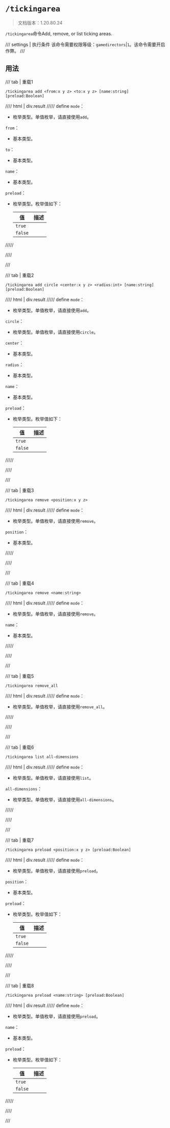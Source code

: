 # `/tickingarea`

> 文档版本：1.20.80.24

`/tickingarea`命令Add, remove, or list ticking areas.

/// settings | 执行条件
该命令需要权限等级：`gamedirectors`|`1`。该命令需要开启作弊。
///

## 用法

/// tab | 重载1
```mcfunction
/tickingarea add <from:x y z> <to:x y z> [name:string] [preload:Boolean]
```

//// html | div.result
///// define
`mode`：<!-- md:samp TickingAreaModeAdd -->

- 枚举类型。单值枚举，请直接使用`add`。

`from`：<!-- md:samp x y z -->

- 基本类型。

`to`：<!-- md:samp x y z -->

- 基本类型。

`name`：<!-- md:samp string -->

- 基本类型。

`preload`：<!-- md:samp Boolean -->

- 枚举类型。枚举值如下：

  |值|描述|
  |---|---|
  |`true`||
  |`false`||



/////

////

///

/// tab | 重载2
```mcfunction
/tickingarea add circle <center:x y z> <radius:int> [name:string] [preload:Boolean]
```

//// html | div.result
///// define
`mode`：<!-- md:samp TickingAreaModeAdd -->

- 枚举类型。单值枚举，请直接使用`add`。

`circle`：<!-- md:samp AddTickingAreaType -->

- 枚举类型。单值枚举，请直接使用`circle`。

`center`：<!-- md:samp x y z -->

- 基本类型。

`radius`：<!-- md:samp int -->

- 基本类型。

`name`：<!-- md:samp string -->

- 基本类型。

`preload`：<!-- md:samp Boolean -->

- 枚举类型。枚举值如下：

  |值|描述|
  |---|---|
  |`true`||
  |`false`||



/////

////

///

/// tab | 重载3
```mcfunction
/tickingarea remove <position:x y z>
```

//// html | div.result
///// define
`mode`：<!-- md:samp TickingAreaModeRemove -->

- 枚举类型。单值枚举，请直接使用`remove`。

`position`：<!-- md:samp x y z -->

- 基本类型。


/////

////

///

/// tab | 重载4
```mcfunction
/tickingarea remove <name:string>
```

//// html | div.result
///// define
`mode`：<!-- md:samp TickingAreaModeRemove -->

- 枚举类型。单值枚举，请直接使用`remove`。

`name`：<!-- md:samp string -->

- 基本类型。


/////

////

///

/// tab | 重载5
```mcfunction
/tickingarea remove_all
```

//// html | div.result
///// define
`mode`：<!-- md:samp TickingAreaModeRemoveAll -->

- 枚举类型。单值枚举，请直接使用`remove_all`。


/////

////

///

/// tab | 重载6
```mcfunction
/tickingarea list all-dimensions
```

//// html | div.result
///// define
`mode`：<!-- md:samp TickingAreaModeList -->

- 枚举类型。单值枚举，请直接使用`list`。

`all-dimensions`：<!-- md:samp AllDimensions -->

- 枚举类型。单值枚举，请直接使用`all-dimensions`。


/////

////

///

/// tab | 重载7
```mcfunction
/tickingarea preload <position:x y z> [preload:Boolean]
```

//// html | div.result
///// define
`mode`：<!-- md:samp TickingAreaModePreload -->

- 枚举类型。单值枚举，请直接使用`preload`。

`position`：<!-- md:samp x y z -->

- 基本类型。

`preload`：<!-- md:samp Boolean -->

- 枚举类型。枚举值如下：

  |值|描述|
  |---|---|
  |`true`||
  |`false`||



/////

////

///

/// tab | 重载8
```mcfunction
/tickingarea preload <name:string> [preload:Boolean]
```

//// html | div.result
///// define
`mode`：<!-- md:samp TickingAreaModePreload -->

- 枚举类型。单值枚举，请直接使用`preload`。

`name`：<!-- md:samp string -->

- 基本类型。

`preload`：<!-- md:samp Boolean -->

- 枚举类型。枚举值如下：

  |值|描述|
  |---|---|
  |`true`||
  |`false`||



/////

////

///
